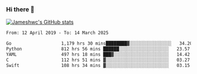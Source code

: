 ### Hi there 👋

[![Jameshwc's GitHub stats](https://github-readme-stats.vercel.app/api?username=jameshwc)](https://github.com/anuraghazra/github-readme-stats)

<!--START_SECTION:waka-->

```txt
From: 12 April 2019 - To: 14 March 2025

Go                   1,179 hrs 30 mins████████▓░░░░░░░░░░░░░░░░   34.20 %
Python               812 hrs 56 mins ██████░░░░░░░░░░░░░░░░░░░   23.57 %
YAML                 497 hrs 18 mins ███▓░░░░░░░░░░░░░░░░░░░░░   14.42 %
C                    112 hrs 51 mins ▓░░░░░░░░░░░░░░░░░░░░░░░░   03.27 %
Swift                108 hrs 34 mins ▓░░░░░░░░░░░░░░░░░░░░░░░░   03.15 %
```

<!--END_SECTION:waka-->